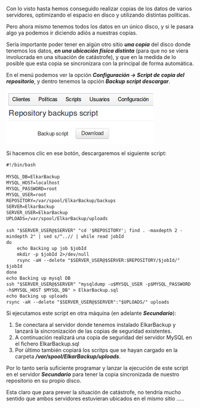 Con lo visto hasta hemos conseguido realizar copias de los datos de varios servidores, optimizando el espacio en disco y utilizando distintas políticas.

Pero ahora mismo tenemos todos los datos en un único disco, y si le pasara algo ya podemos ir diciendo adiós a nuestras copias.

Sería importante poder tener en algún otro sitio ***una copia*** del disco donde tenemos los datos, ***en una ubicación física distinta*** (para que no se viera involucrada en una situación de catástrofe), y que en la medida de lo posible que esta copia se sincronizara con la principal de forma automática.

En el menú podemos ver la opción ***Configuración → Script de copia del repositorio***, y dentro tenemos la opción ***Backup script descargar***.

![Clientes y Tareas](../assets/parametros8.png)

Si hacemos clic en ese botón, descargaremos el siguiente script:

```
#!/bin/bash

MYSQL_DB=ElkarBackup
MYSQL_HOST=localhost
MYSQL_PASSWORD=root
MYSQL_USER=root
REPOSITORY=/var/spool/ElkarBackup/backups
SERVER=ElkarBackup
SERVER_USER=ElkarBackup
UPLOADS=/var/spool/ElkarBackup/uploads

ssh "$SERVER_USER@$SERVER" "cd '$REPOSITORY'; find . -maxdepth 2 -mindepth 2" | sed s/^..// | while read jobId
do
    echo Backing up job $jobId
    mkdir -p $jobId 2>/dev/null
    rsync -aH --delete "$SERVER_USER@$SERVER:$REPOSITORY/$jobId/" $jobId
done
echo Backing up mysql DB
ssh "$SERVER_USER@$SERVER" "mysqldump -u$MYSQL_USER -p$MYSQL_PASSWORD -h$MYSQL_HOST $MYSQL_DB" > ElkarBackup.sql
echo Backing up uploads
rsync -aH --delete "$SERVER_USER@$SERVER":"$UPLOADS/" uploads
```


Si ejecutamos este script en otra máquina (en adelante ***Secundario***):

1. Se conectara al servidor donde tenemos instalado ElkarBackup y lanzará la sincronización de las copias de seguridad existentes.
2. A continuación realizará una copia de seguridad del servidor MySQL en el fichero  ElkarBackup.sql
3. Por último también copiará los scritps que se hayan cargado en la carpeta  ***/var/spool/ElkarBackup/uploads***.

Por lo tanto sería suficiente programar y lanzar la ejecución de este script en el servidor ***Secundario*** para tener la copia sincronizada de nuestro repositorio en su propio disco.

Esta claro que para prever la situación de catástrofe, no tendría mucho sentido que ambos servidores estuvieran ubicados en el mismo sitio .....

